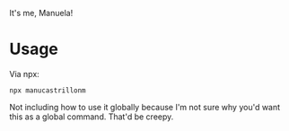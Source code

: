 It's me, Manuela!

# Usage
Via npx:
```
npx manucastrillonm
```

Not including how to use it globally because I'm not sure why you'd want this as a global command. That'd be creepy.